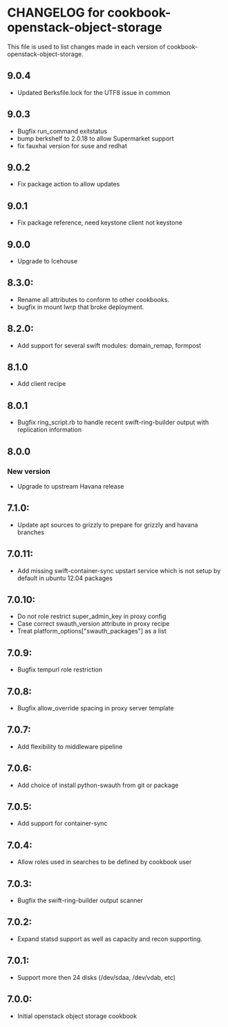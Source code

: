 # CHANGELOG for cookbook-openstack-object-storage

This file is used to list changes made in each version of cookbook-openstack-object-storage.
## 9.0.4
* Updated Berksfile.lock for the UTF8 issue in common

## 9.0.3
* Bugfix run_command exitstatus
* bump berkshelf to 2.0.18 to allow Supermarket support
* fix fauxhai version for suse and redhat

## 9.0.2
* Fix package action to allow updates

## 9.0.1
* Fix package reference, need keystone client not keystone

## 9.0.0
* Upgrade to Icehouse

## 8.3.0:
* Rename all attributes to conform to other cookbooks.
* bugfix in mount lwrp that broke deployment.

## 8.2.0:
* Add support for several swift modules:
  domain_remap, formpost

## 8.1.0
* Add client recipe

## 8.0.1
* Bugfix ring_script.rb to handle recent swift-ring-builder
  output with replication information

## 8.0.0
### New version
* Upgrade to upstream Havana release

## 7.1.0:
* Update apt sources to grizzly to prepare for grizzly
  and havana branches

## 7.0.11:
* Add missing swift-container-sync upstart service which is
  not setup by default in ubuntu 12.04 packages

## 7.0.10:
* Do not role restrict super_admin_key in proxy config
* Case correct swauth_version attribute in proxy recipe
* Treat platform_options["swauth_packages"] as a list

## 7.0.9:
* Bugfix tempurl role restriction

## 7.0.8:
* Bugfix allow_override spacing in proxy server template

## 7.0.7:
* Add flexibility to middleware pipeline

## 7.0.6:
* Add choice of install python-swauth from git or package

## 7.0.5:
* Add support for container-sync

## 7.0.4:
* Allow roles used in searches to be defined by cookbook user

## 7.0.3:
* Bugfix the swift-ring-builder output scanner

## 7.0.2:
* Expand statsd support as well as capacity and recon supporting.

## 7.0.1:
* Support more then 24 disks (/dev/sdaa, /dev/vdab, etc)

## 7.0.0:
* Initial openstack object storage cookbook
